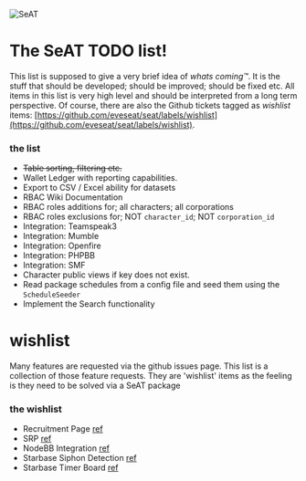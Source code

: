 ![SeAT](http://i.imgur.com/aPPOxSK.png)

# The SeAT TODO list!

This list is supposed to give a very brief idea of *whats coming™*. It is the stuff that should be developed; should be improved; should be fixed etc. All items in this list is very high level and should be interpreted from a long term perspective. Of course, there are also the Github tickets tagged as _wishlist_ items: [https://github.com/eveseat/seat/labels/wishlist](https://github.com/eveseat/seat/labels/wishlist).

### the list
- ~~Table sorting, filtering etc.~~
- Wallet Ledger with reporting capabilities.
- Export to CSV / Excel ability for datasets
- RBAC Wiki Documentation
- RBAC roles additions for; all characters; all corporations
- RBAC roles exclusions for; NOT `character_id`; NOT `corporation_id`
- Integration: Teamspeak3
- Integration: Mumble
- Integration: Openfire
- Integration: PHPBB
- Integration: SMF
- Character public views if key does not exist.
- Read package schedules from a config file and seed them using the `ScheduleSeeder`
- Implement the Search functionality

# wishlist
Many features are requested via the github issues page. This list is a collection of those feature requests. They are 'wishlist' items as the feeling is they need to be solved via a SeAT package

### the wishlist
- Recruitment Page [ref](https://github.com/eveseat/seat/issues/30)
- SRP [ref](https://github.com/eveseat/seat/issues/31)
- NodeBB Integration [ref](https://github.com/eveseat/seat/issues/32)
- Starbase Siphon Detection [ref](https://github.com/eveseat/seat/issues/47)
- Starbase Timer Board [ref](https://github.com/eveseat/seat/issues/53)
